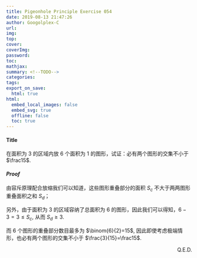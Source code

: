 ```yaml
---
title: Pigeonhole Principle Exercise 054
date: 2019-08-13 21:47:26
author: Googolplex-C
url: 
img: 
top: 
cover: 
coverImg: 
password: 
toc: 
mathjax: 
summary: <!--TODO-->
categories: 
tags:
export_on_save:
  html: true
html:
  embed_local_images: false
  embed_svg: true
  offline: false
  toc: true
---
```


#### Title
在面积为 $3$ 的区域内放 $6$ 个面积为 $1$ 的图形，试证：必有两个图形的交集不小于 $\frac15$.

#### *Proof*

由容斥原理配合放缩我们可以知道，这些图形重叠部分的面积 $S_c$ 不大于两两图形重叠面积之和 $S_d$；

另外，由于面积为 $3$ 的区域容纳了总面积为 $6$ 的图形，因此我们可以得知，$6-3 =3 \leq S_c$, 从而 $S_d \geq 3$.

而 $6$ 个图形的重叠部分数目最多为 $\binom{6}{2}=15$, 因此即使考虑极端情形，也必有两个图形的交集不小于 $\frac{3}{15}=\frac15$.

<p align="right">Q.E.D.</p>
